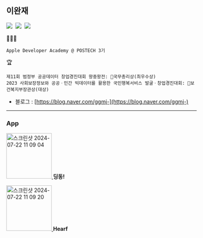 ## 이완재

<p>
<img src="https://img.shields.io/badge/iOS-2E2E2E?style=flat-square&logo=apple&logoColor=white"/>&nbsp;
<img src="https://img.shields.io/badge/Swift-FF4000?style=flat-square&logo=swift&logoColor=white"/>&nbsp;
<img src="https://img.shields.io/badge/React-blue?style=flat-square&logo=react&logoColor=white"/>
</p>

🧑🏻‍💻
```
Apple Developer Academy @ POSTECH 3기
```
🏆
```
제11회 범정부 공공데이터 창업경진대회 왕중왕전: 🏅국무총리상(최우수상)
2023 사회보장정보와 공공ㆍ민간 빅데이터를 활용한 국민행복서비스 발굴ㆍ창업경진대회: 🏅보건복지부장관상(대상)
 ```
- 블로그 : [https://blog.naver.com/ggmj-](https://blog.naver.com/ggmj-) <br/>

  

---
### App
<p align="leading">
  <a href="https://apps.apple.com/kr/app/%EB%94%A9%EB%8F%99/id6517362115">
    <img width="120" height="120" alt="스크린샷 2024-07-22 11 09 04" src="https://github.com/user-attachments/assets/f1625fc4-fbf9-4854-9481-ec655789da4d">
  </a>
 <Strong>딩동!</Strong>
</p>
<p align="leading">
  <a href="https://apps.apple.com/kr/app/hearf/id6503036359">
    <img width="120" height="120" alt="스크린샷 2024-07-22 11 09 20" src="https://github.com/user-attachments/assets/4b4fa729-e7d2-407f-aeb4-9c986b54585e">
  </a>
 <Strong>Hearf</Strong>
</p>
